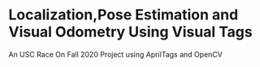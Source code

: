 # Localization,Pose Estimation and Visual Odometry Using Visual Tags
An USC Race On Fall 2020 Project using AprilTags and OpenCV


